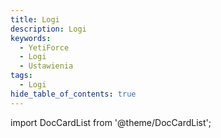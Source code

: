 ```yaml
---
title: Logi
description: Logi
keywords:
  - YetiForce
  - Logi
  - Ustawienia
tags:
  - Logi
hide_table_of_contents: true
---
```


import DocCardList from '@theme/DocCardList';

<DocCardList />
